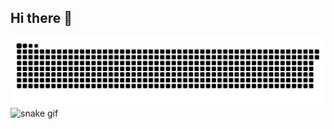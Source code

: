 ## Hi there 👋
![snake gif](https://github.com/Neeraj0608/Neeraj0608/blob/output/github-contribution-grid-snake.svg)
![snake gif](https://raw.githubusercontent.com/Neeraj0608/Neeraj0608/output/dist/snake-dark.svg)
<!--
**Neeraj0608/Neeraj0608** is a ✨ _special_ ✨ repository because its `README.md` (this file) appears on your GitHub profile.

Here are some ideas to get you started:

- 🔭 I’m currently working on ...
- 🌱 I’m currently learning ...
- 👯 I’m looking to collaborate on ...
- 🤔 I’m looking for help with ...
- 💬 Ask me about ...
- 📫 How to reach me: ...
- 😄 Pronouns: ...
- ⚡ Fun fact: ...
-->
